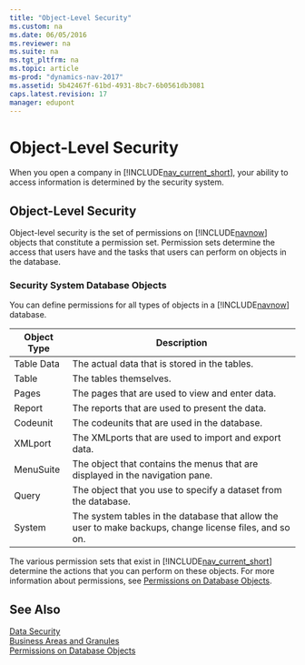 ```yaml
---
title: "Object-Level Security"
ms.custom: na
ms.date: 06/05/2016
ms.reviewer: na
ms.suite: na
ms.tgt_pltfrm: na
ms.topic: article
ms-prod: "dynamics-nav-2017"
ms.assetid: 5b42467f-61bd-4931-8bc7-6b0561db3081
caps.latest.revision: 17
manager: edupont
---
```

# Object-Level Security
When you open a company in [!INCLUDE[nav_current_short](includes/nav_current_short_md.md)], your ability to access information is determined by the security system.  
  
## Object-Level Security  
 Object-level security is the set of permissions on [!INCLUDE[navnow](includes/navnow_md.md)] objects that constitute a permission set. Permission sets determine the access that users have and the tasks that users can perform on objects in the database.  
  
### Security System Database Objects  
 You can define permissions for all types of objects in a [!INCLUDE[navnow](includes/navnow_md.md)] database.  
  
|Object Type|Description|  
|-----------------|-----------------|  
|Table Data|The actual data that is stored in the tables.|  
|Table|The tables themselves.|  
|Pages|The pages that are used to view and enter data.|  
|Report|The reports that are used to present the data.|  
|Codeunit|The codeunits that are used in the database.|  
|XMLport|The XMLports that are used to import and export data.|  
|MenuSuite|The object that contains the menus that are displayed in the navigation pane.|  
|Query|The object that you use to specify a dataset from the database.|  
|System|The system tables in the database that allow the user to make backups, change license files, and so on.|  
  
 The various permission sets that exist in [!INCLUDE[nav_current_short](includes/nav_current_short_md.md)] determine the actions that you can perform on these objects. For more information about permissions, see [Permissions on Database Objects](Permissions-on-Database-Objects.md).  
  
## See Also  
 [Data Security](Data-Security.md)   
 [Business Areas and Granules](Business-Areas-and-Granules.md)   
 [Permissions on Database Objects](Permissions-on-Database-Objects.md)